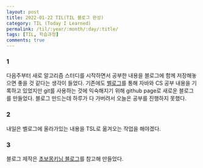 ```yaml
---
layout: post
title: 2022-01-22 TIL(TIL 블로그 완성) 
category: TIL (Today I Learned)
permalink: /til/:year/:month/:day/:title/
tags: [TIL, 학습과정]
comments: true
---
```


### 1
다음주부터 새로 알고리즘 스터디를 시작하면서 공부한 내용을 블로그에 함께 저장해놓으면 좋을 것 같다는 생각이 들었다.
기존에도 [벨로그](https://velog.io/@slchoi)를 통해 자바와 CS 공부 내용을 기록하고 있었지만 git를 사용하는 것에 익숙해지기 위해 github page로 새로운 블로그를 만들었다.
블로그 만드는데 하루가 다 가버려서 오늘은 공부를 진행하지 못했다.

### 2
내일은 벨로그에 올라가있는 내용을 TSL로 옮겨오는 작업을 해야겠다.

### 3
블로그 제작은 [초보몽키님 블로그](https://wayhome25.github.io/)를 참고해 만들었다.
